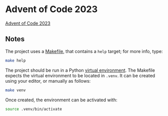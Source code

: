 # Advent of Code 2023 #

[Advent of Code 2023](https://adventofcode.com/2023)

## Notes ##

The project uses a 
[Makefile](https://bitbucket.org/toadstule/workspace/snippets/zXEA4n/makefiles), that contains
a `help` target; for more info, type:

```bash
make help
```

The project should be run in a Python
[virtual environment](https://docs.python.org/3/tutorial/venv.html).
The Makefile expects the virtual environment to be located in `.venv`. It can be created using
your editor, or manually as follows:

```bash
make venv
```

Once created, the environment can be activated with:

```bash
source .venv/bin/activate
```

